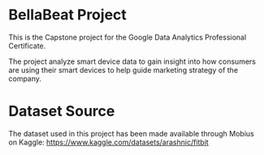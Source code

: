 # BellaBeat Project
This is the Capstone project for the Google Data Analytics Professional Certificate.

The project analyze smart device data to gain insight into how consumers are using their smart devices to help guide marketing strategy of the company.

# Dataset Source
The dataset used in this project has been made available through Mobius on Kaggle: https://www.kaggle.com/datasets/arashnic/fitbit


